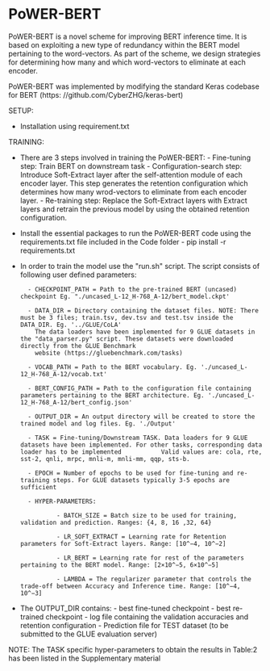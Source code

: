 # PoWER-BERT

PoWER-BERT is a novel scheme for improving BERT inference time. It is based on exploiting a new type of redundancy within the BERT model pertaining to the word-vectors. As part of the scheme, we design strategies for determining how many and which word-vectors to eliminate at each encoder.

PoWER-BERT was implemented by modifying the standard Keras codebase for BERT (https: //github.com/CyberZHG/keras-bert)

SETUP:

- Installation using requirement.txt

TRAINING:

- There are 3 steps involved in training the PoWER-BERT:
        - Fine-tuning step: Train BERT on downstream task
        - Configuration-search step: Introduce Soft-Extract layer after the self-attention module of each encoder layer. This step generates the retention configuration          which determines how many wrod-vectors to eliminate from each encoder layer.
        - Re-training step: Replace the Soft-Extract layers with Extract layers and retrain the previous model by using the obtained retention configuration.

- Install the essential packages to run the PoWER-BERT code using the requirements.txt file included in the Code folder
        - pip install -r requirements.txt

- In order to train the model use the "run.sh" script. The script consists of following user defined parameters:

        - CHECKPOINT_PATH = Path to the pre-trained BERT (uncased) checkpoint Eg. "./uncased_L-12_H-768_A-12/bert_model.ckpt'

        - DATA_DIR = Directory containing the dataset files. NOTE: There must be 3 files; train.tsv, dev.tsv and test.tsv inside the DATA_DIR. Eg. '../GLUE/CoLA'
          The data loaders have been implemented for 9 GLUE datasets in the "data_parser.py" script. These datasets were downloaded directly from the GLUE Benchmark
          website (https://gluebenchmark.com/tasks)

        - VOCAB_PATH = Path to the BERT vocabulary. Eg. './uncased_L-12_H-768_A-12/vocab.txt'

        - BERT_CONFIG_PATH = Path to the configuration file containing parameters pertaining to the BERT architecture. Eg. './uncased_L-12_H-768_A-12/bert_config.json'

        - OUTPUT_DIR = An output directory will be created to store the trained model and log files. Eg. './Output'

        - TASK = Fine-tuning/Downstream TASK. Data loaders for 9 GLUE datasets have been implemented. For other tasks, corresponding data loader has to be implemented           Valid values are: cola, rte, sst-2, qnli, mrpc, mnli-m, mnli-mm, qqp, sts-b.

        - EPOCH = Number of epochs to be used for fine-tuning and re-training steps. For GLUE datasets typically 3-5 epochs are sufficient

        - HYPER-PARAMETERS:

                - BATCH_SIZE = Batch size to be used for training, validation and prediction. Ranges: {4, 8, 16 ,32, 64}

                - LR_SOFT_EXTRACT = Learning rate for Retention parameters for Soft-Extract layers. Range: [10^−4, 10^−2]

                - LR_BERT = Learning rate for rest of the parameters pertaining to the BERT model. Range: [2×10^−5, 6×10^−5]

                - LAMBDA = The regularizer parameter that controls the trade-off between Accuracy and Inference time. Range: [10^−4, 10^−3]


- The OUTPUT_DIR contains:
        - best fine-tuned checkpoint
        - best re-trained checkpoint
        - log file containing the validation accuracies and retention configuration
        - Prediction file for TEST dataset (to be submitted to the GLUE evaluation server)

NOTE: The TASK specific hyper-parameters to obtain the results in Table:2 has been listed in the Supplementary material

